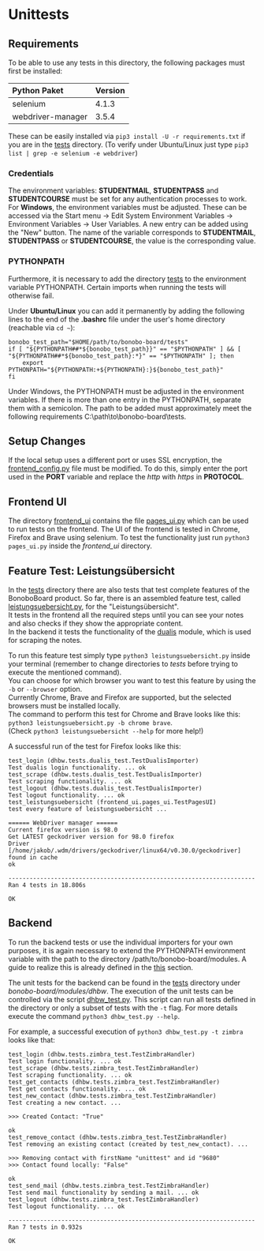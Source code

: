 # Unittests

## Requirements

To be able to use any tests in this directory, the following packages must first be installed:
  
| Python Paket      | Version |
|:----------------- |:------- |
| selenium          | 4.1.3   |
| webdriver-manager | 3.5.4   |

These can be easily installed via `pip3 install -U -r requirements.txt` if you are in the [tests](https://github.com/Software-Engineering-DHBW/BonoboBoard/tree/main/bonobo-board/tests) directory.
(To verify under Ubuntu/Linux just type `pip3 list | grep -e selenium -e webdriver`)

### Credentials

The environment variables: **STUDENTMAIL**, **STUDENTPASS** and **STUDENTCOURSE** must be set for any authentication processes to work.  
For **Windows**, the environment variables must be adjusted. These can be accessed via the Start menu -> Edit System Environment Variables -> Environment Variables -> User Variables. A new entry can be added using the "New" button. The name of the variable corresponds to **STUDENTMAIL**, **STUDENTPASS** or **STUDENTCOURSE**, the value is the corresponding value.

### PYTHONPATH

Furthermore, it is necessary to add the directory [tests](https://github.com/Software-Engineering-DHBW/BonoboBoard/tree/main/bonobo-board/tests) to the environment variable PYTHONPATH. Certain imports when running the tests will otherwise fail.

Under **Ubuntu/Linux** you can add it permanently by adding the following lines to the end of the **.bashrc** file under the user's home directory (reachable via `cd ~`):
```
bonobo_test_path="$HOME/path/to/bonobo-board/tests"
if [ "${PYTHONPATH##*${bonobo_test_path}}" == "$PYTHONPATH" ] && [ "${PYTHONPATH##*${bonobo_test_path}:*}" == "$PYTHONPATH" ]; then
    export PYTHONPATH="${PYTHONPATH:+${PYTHONPATH}:}${bonobo_test_path}"
fi
```

Under Windows, the PYTHONPATH must be adjusted in the environment variables. If there is more than one entry in the PYTHONPATH, separate them with a semicolon. The path to be added must approximately meet the following requirements C:\path\to\bonobo-board\tests.

## Setup Changes

If the local setup uses a different port or uses SSL encryption, the [frontend_config.py](https://github.com/Software-Engineering-DHBW/BonoboBoard/blob/main/bonobo-board/tests/frontend_config.py) file must be modified. To do this, simply enter the port used in the **PORT** variable and replace the _http_ with _https_ in **PROTOCOL**.

## Frontend UI

The directory [frontend_ui](https://github.com/Software-Engineering-DHBW/BonoboBoard/tree/main/bonobo-board/tests/frontend_ui) contains the file
[pages_ui.py]() which can be used to run tests on the frontend. The UI of the frontend is tested in Chrome, Firefox and Brave using selenium.
To test the functionality just run `python3 pages_ui.py` inside the _frontend_ui_ directory.

## Feature Test: Leistungsübersicht

In the [tests](https://github.com/Software-Engineering-DHBW/BonoboBoard/tree/main/bonobo-board/tests) directory there are also tests that test complete features of the BonoboBoard product. So far, there is an assembled feature test, called [leistungsuebersicht.py](https://github.com/Software-Engineering-DHBW/BonoboBoard/blob/main/bonobo-board/tests/leistungsuebersicht.py), for the "Leistungsübersicht".  
It tests in the frontend all the required steps until you can see your notes and also checks if they show the appropriate content.  
In the backend it tests the functionality of the [dualis](https://github.com/Software-Engineering-DHBW/BonoboBoard/blob/main/bonobo-board/modules/dhbw/dualis.py) module, which is used for scraping the notes.

To run this feature test simply type `python3 leistungsuebersicht.py` inside your terminal (remember to change directories to _tests_ before trying to execute the mentioned command).  
You can choose for which browser you want to test this feature by using the `-b` or `--browser` option.  
Currently Chrome, Brave and Firefox are supported, but the selected browsers must be installed locally.  
The command to perform this test for Chrome and Brave looks like this: `python3 leistungsuebersicht.py -b chrome brave`.  
(Check `python3 leistungsuebersicht --help` for more help!)  
  
A successful run of the test for Firefox looks like this:
```
test_login (dhbw.tests.dualis_test.TestDualisImporter)
Test dualis login functionality. ... ok
test_scrape (dhbw.tests.dualis_test.TestDualisImporter)
Test scraping functionality. ... ok
test_logout (dhbw.tests.dualis_test.TestDualisImporter)
Test logout functionality. ... ok
test_leistungsuebersicht (frontend_ui.pages_ui.TestPagesUI)
test every feature of leistungsuebersicht ... 

====== WebDriver manager ======
Current firefox version is 98.0
Get LATEST geckodriver version for 98.0 firefox
Driver [/home/jakob/.wdm/drivers/geckodriver/linux64/v0.30.0/geckodriver] found in cache
ok

----------------------------------------------------------------------
Ran 4 tests in 18.806s

OK
```

## Backend

To run the backend tests or use the individual importers for your own purposes, it is again necessary to extend the PYTHONPATH environment variable with the path to the directory /path/to/bonobo-board/modules. A guide to realize this is already defined in the [this](https://github.com/Software-Engineering-DHBW/BonoboBoard/blob/main/bonobo-board/tests/README.md#pythonpath) section.
  
The unit tests for the backend can be found in the [tests](https://github.com/Software-Engineering-DHBW/BonoboBoard/tree/main/bonobo-board/modules/dhbw/tests) directory under _bonobo-board/modules/dhbw_.
The execution of the unit tests can be controlled via the script [dhbw_test.py](https://github.com/Software-Engineering-DHBW/BonoboBoard/blob/main/bonobo-board/modules/dhbw_test.py). This script can run all tests defined in the directory or only a subset of tests with the `-t` flag.
For more details execute the command `python3 dhbw_test.py --help`.  
  
For example, a successful execution of `python3 dhbw_test.py -t zimbra` looks like that:
```
test_login (dhbw.tests.zimbra_test.TestZimbraHandler)
Test login functionality. ... ok
test_scrape (dhbw.tests.zimbra_test.TestZimbraHandler)
Test scraping functionality. ... ok
test_get_contacts (dhbw.tests.zimbra_test.TestZimbraHandler)
Test get contacts functionality. ... ok
test_new_contact (dhbw.tests.zimbra_test.TestZimbraHandler)
Test creating a new contact. ... 

>>> Created Contact: "True"

ok
test_remove_contact (dhbw.tests.zimbra_test.TestZimbraHandler)
Test removing an existing contact (created by test_new_contact). ... 

>>> Removing contact with firstName "unittest" and id "9680"
>>> Contact found locally: "False"

ok
test_send_mail (dhbw.tests.zimbra_test.TestZimbraHandler)
Test send mail functionality by sending a mail. ... ok
test_logout (dhbw.tests.zimbra_test.TestZimbraHandler)
Test logout functionality. ... ok

----------------------------------------------------------------------
Ran 7 tests in 0.932s

OK
```
